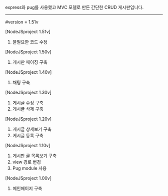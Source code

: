 express와 pug를 사용했고 MVC 모델로 만든 간단한 CRUD 게시판입니다.

* * *

#version = 1.51v

[NodeJSproject 1.51v]
1. 불필요한 코드 수정

[NodeJSproject 1.50v]
1. 게시판 페이징 구축

[NodeJSproject 1.40v]
1. 채팅 구축

[NodeJSproject 1.30v]
1. 게시글 수정 구축
2. 게시글 삭제 구축

[NodeJSproject 1.20v]
1. 게시글 상세보기 구축
2. 게시글 등록 구축

[NodeJSproject 1.10v]
1. 게시판 글 목록보기 구축
2. view 경로 변경
3. Pug module 사용

[NodeJSproject 1.00v]
1. 메인페이지 구축